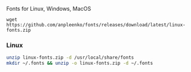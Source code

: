 Fonts for Linux, Windows, MacOS

```
wget https://github.com/anpleenko/fonts/releases/download/latest/linux-fonts.zip
```

### Linux

```bash
unzip linux-fonts.zip -d /usr/local/share/fonts
mkdir ~/.fonts && unzip -o linux-fonts.zip -d ~/.fonts
```

